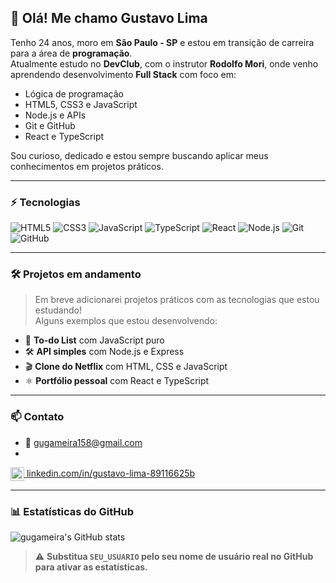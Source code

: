 ## 👋 **Olá! Me chamo Gustavo Lima**

Tenho 24 anos, moro em **São Paulo - SP** e estou em transição de carreira para a área de  **programação**.  
Atualmente estudo no **DevClub**, com o instrutor **Rodolfo Mori**, onde venho aprendendo desenvolvimento **Full Stack** com foco em:

- Lógica de programação  
- HTML5, CSS3 e JavaScript  
- Node.js e APIs  
- Git e GitHub  
- React e TypeScript  

Sou curioso, dedicado e estou sempre buscando aplicar meus conhecimentos em projetos práticos.

---

### ⚡ **Tecnologias**

![HTML5](https://img.shields.io/badge/-HTML5-E34F26?style=flat&logo=html5&logoColor=white)
![CSS3](https://img.shields.io/badge/-CSS3-1572B6?style=flat&logo=css3)
![JavaScript](https://img.shields.io/badge/-JavaScript-F7DF1E?style=flat&logo=javascript&logoColor=000)
![TypeScript](https://img.shields.io/badge/-TypeScript-3178C6?style=flat&logo=typescript&logoColor=white)
![React](https://img.shields.io/badge/-React-61DAFB?style=flat&logo=react&logoColor=white)
![Node.js](https://img.shields.io/badge/-Node.js-339933?style=flat&logo=node.js&logoColor=white)
![Git](https://img.shields.io/badge/-Git-F05032?style=flat&logo=git&logoColor=white)
![GitHub](https://img.shields.io/badge/-GitHub-181717?style=flat&logo=github)

---

### 🛠️ **Projetos em andamento**

> Em breve adicionarei projetos práticos com as tecnologias que estou estudando!  
> Alguns exemplos que estou desenvolvendo:

- 🔧 **To-do List** com JavaScript puro  
- 🛠️ **API simples** com Node.js e Express  
- 🎬 **Clone do Netflix** com HTML, CSS e JavaScript  
- ⚛️ **Portfólio pessoal** com React e TypeScript  

---

### 📫 **Contato**

- 📧 gugameira158@gmail.com  
-   <a href="https://www.linkedin.com/in/gustavo-lima-89116625b" target="_blank">
  <img src="https://cdn-icons-png.flaticon.com/512/174/174857.png" alt="LinkedIn" width="22px" style="vertical-align:middle;"/> linkedin.com/in/gustavo-lima-89116625b
  </a>

---

### 📊 **Estatísticas do GitHub**

![gugameira's GitHub stats](https://github-readme-stats.vercel.app/api?username=gugameira&show_icons=true&theme=dracula)

> ⚠️ **Substitua `SEU_USUARIO` pelo seu nome de usuário real no GitHub para ativar as estatísticas.**
